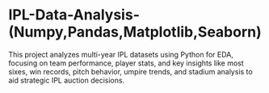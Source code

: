 # IPL-Data-Analysis-(Numpy,Pandas,Matplotlib,Seaborn)
This project analyzes multi-year IPL datasets using Python for EDA, focusing on team performance, player stats, and key insights like most sixes, win records, pitch behavior, umpire trends, and stadium analysis to aid strategic IPL auction decisions.
